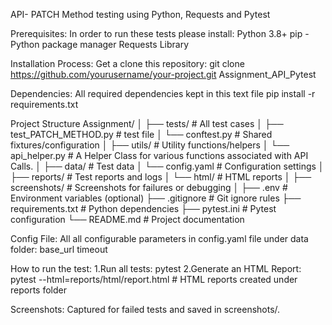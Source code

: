 API- PATCH Method testing using Python, Requests and Pytest


Prerequisites:
In order to run these tests please install:
Python 3.8+
pip - Python package manager
Requests Library

Installation Process:
Get a clone this repository:
git clone https://github.com/yourusername/your-project.git
Assignment_API_Pytest

Dependencies: All required dependencies kept in this text file
pip install -r requirements.txt

Project Structure
Assignment/
│
├── tests/                          # All test cases
│   ├── test_PATCH_METHOD.py        # test file
│   └── conftest.py                 # Shared fixtures/configuration
│
├── utils/                   # Utility functions/helpers
│   └── api_helper.py        # A Helper Class for various functions associated with API Calls.
│
├── data/                    # Test data
│   └── config.yaml          # Configuration settings
│
├── reports/                 # Test reports and logs
│   └── html/                # HTML reports
│
├── screenshots/             # Screenshots for failures or debugging
│
├── .env                     # Environment variables (optional)
├── .gitignore               # Git ignore rules
├── requirements.txt         # Python dependencies
├── pytest.ini               # Pytest configuration
└── README.md                # Project documentation

Config File:
All all configurable parameters in config.yaml file under data folder:
 base_url
 timeout

How to run the test:
1.Run all tests:
 pytest 
2.Generate an HTML Report:
 pytest --html=reports/html/report.html  # HTML reports created under reports folder

Screenshots: Captured for failed tests and saved in screenshots/.

